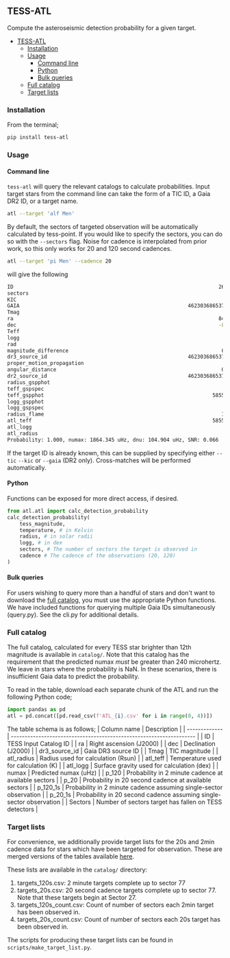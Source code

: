 ## TESS-ATL

Compute the asteroseismic detection probability for a given target.

- [TESS-ATL](#tess-atl)
  - [Installation](#installation)
  - [Usage](#usage)
    - [Command line](#command-line)
    - [Python](#python)
    - [Bulk queries](#bulk-queries)
  - [Full catalog](#full-catalog)
  - [Target lists](#target-lists)

### Installation

From the terminal;
```bash
pip install tess-atl
```

### Usage

#### Command line

`tess-atl` will query the relevant catalogs to calculate probabilities. Input target stars from the command line can take the form of a TIC ID, a Gaia DR2 ID, or a target name.

```bash
atl --target 'alf Men' 
```

By default, the sectors of targeted observation will be automatically calculated by tess-point. If you would like to specify the sectors, you can do so with the `--sectors` flag. Noise for cadence is interpolated from prior work, so this only works for 20 and 120 second cadences.

```bash
atl --target 'pi Men' --cadence 20
```
will give the following
```bash
ID                                                                   261136679
sectors                                                                     19
KIC                                                                       <NA>
GAIA                                                       4623036865373793408
Tmag                                                                    5.1054
ra                                                                   84.291188
dec                                                                  -80.46912
Teff                                                                    5992.1
logg                                                                    4.3589
rad                                                                    1.14889
magnitude_difference                                                  0.020912
dr3_source_id                                              4623036865373793408
proper_motion_propagation                                                 True
angular_distance                                                      0.122789
dr2_source_id                                              4623036865373793408
radius_gspphot                                                          1.2031
teff_gspspec                                                            6014.0
teff_gspphot                                                       5855.533203
logg_gspphot                                                            4.2235
logg_gspspec                                                              4.22
radius_flame                                                          1.204053
atl_teff                                                           5855.533203
atl_logg                                                                4.2235
atl_radius                                                              1.2031
Probability: 1.000, numax: 1864.345 uHz, dnu: 104.904 uHz, SNR: 0.066
```

If the target ID is already known, this can be supplied by specifying either `--tic` `--kic` or `--gaia` (DR2 only). Cross-matches will be performed automatically.

#### Python

Functions can be exposed for more direct access, if desired.

```python
from atl.atl import calc_detection_probability
calc_detection_probability(
    tess_magnitude,
    temperature, # in Kelvin
    radius, # in solar radii
    logg, # in dex
    sectors, # The number of sectors the target is observed in
    cadence # The cadence of the observations (20, 120)
)
```

#### Bulk queries

For users wishing to query more than a handful of stars and don't want to download the [full catalog](#full-catalog), you must use the appropriate Python functions. We have included functions for querying multiple Gaia IDs simultaneously (query.py). See the cli.py for additional details.

### Full catalog

The full catalog, calculated for every TESS star brighter than 12th magnitude is available in `catalog/`. Note that this catalog has the requirement that the predicted numax _must_ be greater than 240 microhertz. We leave in stars where the probability is NaN. In these scenarios, there is insufficient Gaia data to predict the probability.

To read in the table, download each separate chunk of the ATL and run the following Python code;
```python
import pandas as pd
atl = pd.concat([pd.read_csv(f'ATL_{i}.csv' for i in range(0, 4))])
```

The table schema is as follows;
| Column name   | Description                                                         |
| ------------- | ------------------------------------------------------------------- |
| ID            | TESS Input Catalog ID                                               |
| ra            | Right ascension (J2000)                                             |
| dec           | Declination (J2000)                                                 |
| dr3_source_id | Gaia DR3 source ID                                                  |
| Tmag          | TIC magnitude                                                       |
| atl_radius    | Radius used for calculation (Rsun)                                  |
| atl_teff      | Temperature used for calculation (K)                                |
| atl_logg      | Surface gravity used for calculation (dex)                          |
| numax         | Predicted numax (uHz)                                               |
| p_120         | Probability in 2 minute cadence at available sectors                |
| p_20          | Probability in 20 second cadence at available sectors               |
| p_120_1s      | Probability in 2 minute cadence assuming single-sector observation  |
| p_20_1s       | Probability in 20 second cadence assuming single-sector observation |
| Sectors       | Number of sectors target has fallen on TESS detectors               |

### Target lists

For convenience, we additionally provide target lists for the 20s and 2min cadence data for stars which have been targeted for observation. These are merged versions of the tables available [here](https://tess.mit.edu/public/target_lists/target_lists.html). 

These lists are available in the `catalog/` directory:

1. targets_120s.csv: 2 minute targets complete up to sector 77
2. targets_20s.csv: 20 second cadence targets complete up to sector 77. Note that these targets begin at Sector 27.
3. targets_120s_count.csv: Count of number of sectors each 2min target has been observed in.
4. targets_20s_count.csv: Count of number of sectors each 20s target has been observed in.

The scripts for producing these target lists can be found in `scripts/make_target_list.py`.
